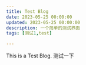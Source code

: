```yaml
---
title: Test Blog
date: 2023-05-25 00:00:00
updated: 2023-05-25 00:00:00
description: 一个简单的测试界面
tags: [测试1,test]

---
```

 This is a Test Blog.
 测试一下
